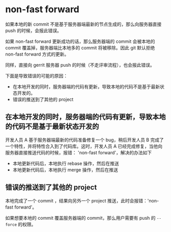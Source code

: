# non-fast forward

如果本地的新 commit 不是基于服务器端最新的节点生成的，那么向服务器直接 push 的时候，会报此错误。

如果 non-fast forward 更新成功的话，那么服务器端的 commit 会被本地的 commit 覆盖掉，服务器端比本地多的 commit 将被移除。因此 git 默认拒绝 non-fast forward 方式的更新。

同样，直接向 gerrit 服务器 push 的时候（不走评审流程），也会报此错误。

下面是导致错误的可能的原因：

 * 在本地开发的同时，服务器端的代码有更新，导致本地的代码不是基于最新状态开发的。
 * 错误的推送到了其他的 project


## 在本地开发的同时，服务器端的代码有更新，导致本地的代码不是基于最新状态开发的

开发人员 A 基于服务器端最新的代码准备修复一个 bug，稍后开发人员 B 完成了一个特性，并将特性合入到了代码库。这时，开发人员 A 已经完成修复，当他向服务器直接推送代码的时候，报错： 'non-fast forward'，解决的办法如下

 * 本地更新代码后，本地执行 rebase 操作，然后在推送
 * 本地更新代码后，本地执行 merge 操作，然后在推送

## 错误的推送到了其他的 project

本地完成了一个 commit ，结果向另外一个 project 推送，此时会报错：'non-fast forward'。


如果想要本地的 commit 覆盖服务器端的 commit，那么用户需要有 push 的 `--force` 的权限。

